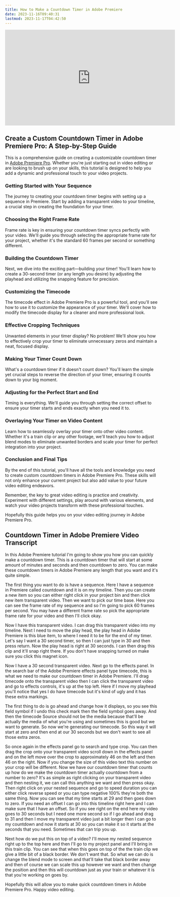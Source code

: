 ```yaml
---
title: How to Make a Countdown Timer in Adobe Premiere
date: 2023-11-16T09:40:31
lastmod: 2023-11-17T04:42:50
---
```


<div class="iframe-16-9-container">
<iframe class="youTubeIframe" width="560" height="315" src="https://www.youtube.com/embed/IsrKMQHzRaY?si=9cZ-P05U2pHbwMG0" title="YouTube video player" frameborder="0" allow="accelerometer; autoplay; clipboard-write; encrypted-media; gyroscope; picture-in-picture; web-share" allowfullscreen></iframe>
</div>

## Create a Custom Countdown Timer in Adobe Premiere Pro: A Step-by-Step Guide

This is a comprehensive guide on creating a customizable countdown timer in [Adobe Premiere Pro](./adobe-premiere.md). Whether you're just starting out in video editing or are looking to brush up on your skills, this tutorial is designed to help you add a dynamic and professional touch to your video projects.

### Getting Started with Your Sequence

The journey to creating your countdown timer begins with setting up a sequence in Premiere. Start by adding a transparent video to your timeline, a crucial step in creating the foundation for your timer.

### Choosing the Right Frame Rate

Frame rate is key in ensuring your countdown timer syncs perfectly with your video. We'll guide you through selecting the appropriate frame rate for your project, whether it's the standard 60 frames per second or something different.

### Building the Countdown Timer

Next, we dive into the exciting part—building your timer! You'll learn how to create a 30-second timer (or any length you desire) by adjusting the playhead and utilizing the snapping feature for precision.

### Customizing the Timecode

The timecode effect in Adobe Premiere Pro is a powerful tool, and you'll see how to use it to customize the appearance of your timer. We'll cover how to modify the timecode display for a cleaner and more professional look.

### Effective Cropping Techniques

Unwanted elements in your timer display? No problem! We'll show you how to effectively crop your timer to eliminate unnecessary zeros and maintain a neat, focused display.

### Making Your Timer Count Down

What's a countdown timer if it doesn't count down? You'll learn the simple yet crucial steps to reverse the direction of your timer, ensuring it counts down to your big moment.

### Adjusting for the Perfect Start and End

Timing is everything. We'll guide you through setting the correct offset to ensure your timer starts and ends exactly when you need it to.

### Overlaying Your Timer on Video Content

Learn how to seamlessly overlay your timer onto other video content. Whether it's a train clip or any other footage, we'll teach you how to adjust blend modes to eliminate unwanted borders and scale your timer for perfect integration into your project.

### Conclusion and Final Tips

By the end of this tutorial, you'll have all the tools and knowledge you need to create custom countdown timers in Adobe Premiere Pro. These skills will not only enhance your current project but also add value to your future video editing endeavors.

Remember, the key to great video editing is practice and creativity. Experiment with different settings, play around with various elements, and watch your video projects transform with these professional touches.

Hopefully this guide helps you on your video editing journey in Adobe Premiere Pro.

## Countdown Timer in Adobe Premiere Video Transcript

In this Adobe Premiere tutorial I'm going to show you how you can quickly make a countdown timer. This is a countdown timer that will start at some amount of minutes and seconds and then countdown to zero. You can make these countdown timers in Adobe Premiere any length that you want and it's quite simple.

The first thing you want to do is have a sequence. Here I have a sequence in Premiere called countdown and it is on my timeline. Then you can create a new item so you can either right click in your project bin and then click new item transparent video. Then we want to pick our time base. Here you can see the frame rate of my sequence and so I'm going to pick 60 frames per second. You may have a different frame rate so pick the appropriate frame rate for your video and then I'll click okay.

Now I have this transparent video. I can drag this transparent video into my timeline. Next I need to move the play head, the play head in Adobe Premiere is this blue item, to where I need it to be for the end of my timer. Let's say I want a 30 second timer, so then I can just type in 30 and then press return. Now the play head is right at 30 seconds. I can then drag this clip and it'll snap right there. If you don't have snapping turned on make sure you click this magnet icon.

Now I have a 30 second transparent video. Next go to the effects panel. In the search bar of the Adobe Premiere effects panel type timecode, this is what we need to make our countdown timer in Adobe Premiere. I'll drag timecode onto the transparent video then I can click the transparent video and go to effects controls, it's up at the top left. Here if I move my playhead you'll notice that yes I do have timecode but it's kind of ugly and it has these extra markings.

The first thing to do is go ahead and change how it displays, so you see this field symbol if I undo this check mark then the field symbol goes away. And then the timecode Source should not be the media because that'll be actually the media of what you're using and sometimes this is good but we want to generate. So now we're generating our timecode. So this way it will start at zero and then end at our 30 seconds but we don't want to see all those extra zeros.

So once again in the effects panel go to search and type crop. You can then drag the crop onto your transparent video scroll down in the effects panel and on the left move over the crop to approximately 46 on the left and then 46 on the right. Now if you change the size of this video text this number on your crop will be different. Now we have our countdown timer that counts up how do we make the countdown timer actually countdown from a number to zero? It's as simple as right clicking on your transparent video and then nesting it, we can call this anything we want and then press okay. Then right click on your nested sequence and go to speed duration you can either click reverse speed or you can type negative 100% they're both the same thing. Now you can see that my time starts at 29 and then goes down to zero. If you need an offset I can go into this timeline right here and I can make sure that I have an offset. So if you see right on the end here my video goes to 30 seconds but I need one more second so if I go ahead and drag to 31 and then I move my transparent video just a bit longer then I can go to my countdown and now it starts at 30 so you can make it so it starts at the seconds that you need. Sometimes that can trip you up.

Next how do we put this on top of a video? I'll move my nested sequence right up to the top here and then I'll go to my project panel and I'll bring in this train clip. You can see that when this goes on top of the the train clip we give a little bit of a black border. We don't want that. So what we can do is change the blend mode to screen and that'll take that black border away and then of course we can scale this up however we want and then change the position and then this will countdown just as your train or whatever it is that you're working on goes by.

Hopefully this will allow you to make quick countdown timers in Adobe Premiere Pro. Happy video editing.
